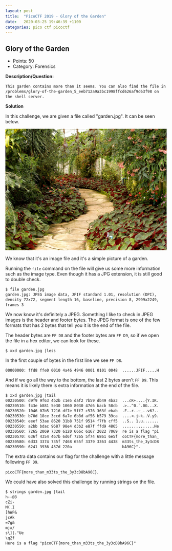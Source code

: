 ```yaml
---
layout: post
title:  "PicoCTF 2019 - Glory of the Garden"
date:   2020-03-25 19:46:39 +1100
categories: pico ctf picoctf
---
```


## Glory of the Garden
- Points: 50
- Category: Forensics

**Description/Question:**

```
This garden contains more than it seems. You can also find the file in /problems/glory-of-the-garden_5_eeb712a9a3bc1998ffcd626af9d63f98 on the shell server.
```

**Solution**

In this challenge, we are given a file called "garden.jpg". It can be seen below.

![garden](/assets/picoctf/2019/garden/garden.jpg)

We know that it's an image file and it's a simple picture of a garden.

Running the `file` command on the file will give us some more information such as the image type. Even though it has a JPG extension, it is still good to double check.

```
$ file garden.jpg 
garden.jpg: JPEG image data, JFIF standard 1.01, resolution (DPI), density 72x72, segment length 16, baseline, precision 8, 2999x2249, frames 3
```

We now know it's definitely a JPEG. Something I like to check in JPEG images is the header and footer bytes. The JPEG format is one of the few formats that has 2 bytes that tell you it is the end of the file.

The header bytes are `FF D8` and the footer bytes are `FF D9`, so if we open the file in a hex editor, we can look for these.

```
$ xxd garden.jpg |less
```

In the first couple of bytes in the first line we see `FF D8`.

```
00000000: ffd8 ffe0 0010 4a46 4946 0001 0101 0048  ......JFIF.....H
```

And if we go all the way to the bottom, the last 2 bytes aren't `FF D9`.
This means it is likely there is extra information at the end of the file.

```
$ xxd garden.jpg |tail
00230500: d9f9 9f63 4b2b c1e5 daf2 7b59 db49 4ba3  ...cK+....{Y.IK.
00230510: f43e b881 5e30 1060 8030 47d6 bacb 58cb  .>..^0.`.0G...X.
00230520: 1046 07b5 7216 df7e 5ff7 c576 363f ebab  .F..r..~_..v6?..
00230530: b70d 18ce 3ccd 6a7e 6b8d af56 b579 39ca  ....<.j~k..V.y9.
00230540: eeef 53ae 8620 31b8 751f 9514 f7fb cff5  ..S.. 1.u.......
00230550: a2bb bdac 9687 98e4 d3b2 e87f ffd9 4865  ..............He
00230560: 7265 2069 7320 6120 666c 6167 2022 7069  re is a flag "pi
00230570: 636f 4354 467b 6d6f 7265 5f74 6861 6e5f  coCTF{more_than_
00230580: 6d33 3374 735f 7468 655f 3379 3363 4438  m33ts_the_3y3cD8
00230590: 6241 3936 437d 220a                      bA96C}".
```

The extra data contains our flag for the challenge with a little message following `FF D9`.

`picoCTF{more_than_m33ts_the_3y3cD8bA96C}`.

We could have also solved this challenge by running strings on the file.

```
$ strings garden.jpg |tail
h--@3
cZi-
M(.I
]hWP&
jc#k
=7g&
mjx/
s\]|."Ue
\qZf
Here is a flag "picoCTF{more_than_m33ts_the_3y3cD8bA96C}"
```
